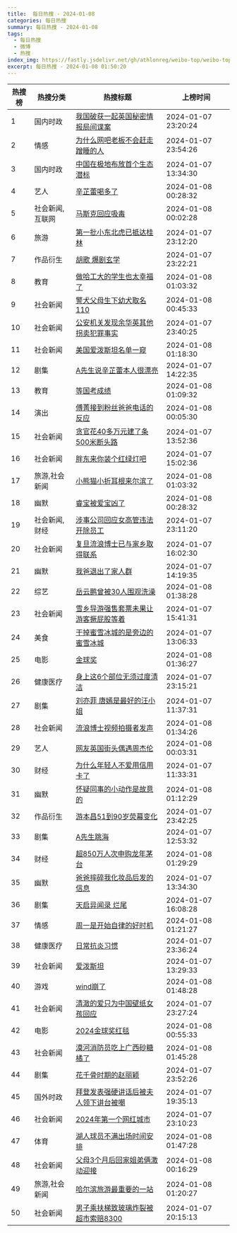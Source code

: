 ```yaml
---
title:  每日热搜 - 2024-01-08
categories: 每日热搜
summary: 每日热搜 - 2024-01-08
tags:
  - 每日热搜
  - 微博
  - 热搜
index_img: https://fastly.jsdelivr.net/gh/athlonreg/weibo-top/weibo-top.jpeg
excerpt: 每日热搜 - 2024-01-08 01:50:20
---
```


| 热搜榜 | 热搜分类 | 热搜标题 | 上榜时间 |
| --- | --- | --- | --- |
| 1 | 国内时政 | [我国破获一起英国秘密情报局间谍案](https://s.weibo.com/weibo%3Fq%3D%2523%E6%88%91%E5%9B%BD%E7%A0%B4%E8%8E%B7%E4%B8%80%E8%B5%B7%E8%8B%B1%E5%9B%BD%E7%A7%98%E5%AF%86%E6%83%85%E6%8A%A5%E5%B1%80%E9%97%B4%E8%B0%8D%E6%A1%88%2523) | 2024-01-07 23:20:24 | 
| 2 | 情感 | [为什么网吧老板不会赶走蹭睡的人](https://s.weibo.com/weibo%3Fq%3D%2523%E4%B8%BA%E4%BB%80%E4%B9%88%E7%BD%91%E5%90%A7%E8%80%81%E6%9D%BF%E4%B8%8D%E4%BC%9A%E8%B5%B6%E8%B5%B0%E8%B9%AD%E7%9D%A1%E7%9A%84%E4%BA%BA%2523) | 2024-01-07 23:54:26 | 
| 3 | 国内时政 | [中国在极地布放首个生态潜标](https://s.weibo.com/weibo%3Fq%3D%2523%E4%B8%AD%E5%9B%BD%E5%9C%A8%E6%9E%81%E5%9C%B0%E5%B8%83%E6%94%BE%E9%A6%96%E4%B8%AA%E7%94%9F%E6%80%81%E6%BD%9C%E6%A0%87%2523) | 2024-01-07 13:34:30 | 
| 4 | 艺人 | [辛芷蕾喝多了](https://s.weibo.com/weibo%3Fq%3D%2523%E8%BE%9B%E8%8A%B7%E8%95%BE%E5%96%9D%E5%A4%9A%E4%BA%86%2523) | 2024-01-08 00:28:32 | 
| 5 | 社会新闻,互联网 | [马斯克回应吸毒](https://s.weibo.com/weibo%3Fq%3D%2523%E9%A9%AC%E6%96%AF%E5%85%8B%E5%9B%9E%E5%BA%94%E5%90%B8%E6%AF%92%2523) | 2024-01-08 00:02:28 | 
| 6 | 旅游 | [第一批小东北虎已抵达桂林](https://s.weibo.com/weibo%3Fq%3D%2523%E7%AC%AC%E4%B8%80%E6%89%B9%E5%B0%8F%E4%B8%9C%E5%8C%97%E8%99%8E%E5%B7%B2%E6%8A%B5%E8%BE%BE%E6%A1%82%E6%9E%97%2523) | 2024-01-07 23:12:20 | 
| 7 | 作品衍生 | [胡歌 爆剧玄学](https://s.weibo.com/weibo%3Fq%3D%2523%E8%83%A1%E6%AD%8C%20%E7%88%86%E5%89%A7%E7%8E%84%E5%AD%A6%2523) | 2024-01-07 23:22:21 | 
| 8 | 教育 | [做哈工大的学生也太幸福了](https://s.weibo.com/weibo%3Fq%3D%2523%E5%81%9A%E5%93%88%E5%B7%A5%E5%A4%A7%E7%9A%84%E5%AD%A6%E7%94%9F%E4%B9%9F%E5%A4%AA%E5%B9%B8%E7%A6%8F%E4%BA%86%2523) | 2024-01-08 01:03:32 | 
| 9 | 社会新闻 | [警犬父母生下幼犬取名110](https://s.weibo.com/weibo%3Fq%3D%2523%E8%AD%A6%E7%8A%AC%E7%88%B6%E6%AF%8D%E7%94%9F%E4%B8%8B%E5%B9%BC%E7%8A%AC%E5%8F%96%E5%90%8D110%2523) | 2024-01-08 00:45:33 | 
| 10 | 社会新闻 | [公安机关发现余华英其他拐卖犯罪事实](https://s.weibo.com/weibo%3Fq%3D%2523%E5%85%AC%E5%AE%89%E6%9C%BA%E5%85%B3%E5%8F%91%E7%8E%B0%E4%BD%99%E5%8D%8E%E8%8B%B1%E5%85%B6%E4%BB%96%E6%8B%90%E5%8D%96%E7%8A%AF%E7%BD%AA%E4%BA%8B%E5%AE%9E%2523) | 2024-01-07 23:40:25 | 
| 11 | 社会新闻 | [美国爱泼斯坦名单一窥](https://s.weibo.com/weibo%3Fq%3D%2523%E7%BE%8E%E5%9B%BD%E7%88%B1%E6%B3%BC%E6%96%AF%E5%9D%A6%E5%90%8D%E5%8D%95%E4%B8%80%E7%AA%A5%2523) | 2024-01-08 01:18:30 | 
| 12 | 剧集 | [A先生说辛芷蕾本人很漂亮](https://s.weibo.com/weibo%3Fq%3D%2523A%E5%85%88%E7%94%9F%E8%AF%B4%E8%BE%9B%E8%8A%B7%E8%95%BE%E6%9C%AC%E4%BA%BA%E5%BE%88%E6%BC%82%E4%BA%AE%2523) | 2024-01-07 14:22:35 | 
| 13 | 教育 | [等国考成绩](https://s.weibo.com/weibo%3Fq%3D%2523%E7%AD%89%E5%9B%BD%E8%80%83%E6%88%90%E7%BB%A9%2523) | 2024-01-08 01:09:32 | 
| 14 | 演出 | [傅菁接到粉丝爸爸电话的反应](https://s.weibo.com/weibo%3Fq%3D%2523%E5%82%85%E8%8F%81%E6%8E%A5%E5%88%B0%E7%B2%89%E4%B8%9D%E7%88%B8%E7%88%B8%E7%94%B5%E8%AF%9D%E7%9A%84%E5%8F%8D%E5%BA%94%2523) | 2024-01-08 00:05:30 | 
| 15 | 社会新闻 | [贪官花40多万元建了条500米断头路](https://s.weibo.com/weibo%3Fq%3D%2523%E8%B4%AA%E5%AE%98%E8%8A%B140%E5%A4%9A%E4%B8%87%E5%85%83%E5%BB%BA%E4%BA%86%E6%9D%A1500%E7%B1%B3%E6%96%AD%E5%A4%B4%E8%B7%AF%2523) | 2024-01-07 13:52:36 | 
| 16 | 社会新闻 | [胖东来你装个红绿灯吧](https://s.weibo.com/weibo%3Fq%3D%2523%E8%83%96%E4%B8%9C%E6%9D%A5%E4%BD%A0%E8%A3%85%E4%B8%AA%E7%BA%A2%E7%BB%BF%E7%81%AF%E5%90%A7%2523) | 2024-01-07 15:02:36 | 
| 17 | 旅游,社会新闻 | [小熊猫小折耳根来尔滨了](https://s.weibo.com/weibo%3Fq%3D%2523%E5%B0%8F%E7%86%8A%E7%8C%AB%E5%B0%8F%E6%8A%98%E8%80%B3%E6%A0%B9%E6%9D%A5%E5%B0%94%E6%BB%A8%E4%BA%86%2523) | 2024-01-08 01:03:32 | 
| 18 | 幽默 | [睿宝被爱宝凶了](https://s.weibo.com/weibo%3Fq%3D%2523%E7%9D%BF%E5%AE%9D%E8%A2%AB%E7%88%B1%E5%AE%9D%E5%87%B6%E4%BA%86%2523) | 2024-01-08 00:28:32 | 
| 19 | 社会新闻,财经 | [涉事公司回应女高管违法开除员工](https://s.weibo.com/weibo%3Fq%3D%2523%E6%B6%89%E4%BA%8B%E5%85%AC%E5%8F%B8%E5%9B%9E%E5%BA%94%E5%A5%B3%E9%AB%98%E7%AE%A1%E8%BF%9D%E6%B3%95%E5%BC%80%E9%99%A4%E5%91%98%E5%B7%A5%2523) | 2024-01-07 23:11:20 | 
| 20 | 社会新闻 | [复旦流浪博士已与家乡取得联系](https://s.weibo.com/weibo%3Fq%3D%2523%E5%A4%8D%E6%97%A6%E6%B5%81%E6%B5%AA%E5%8D%9A%E5%A3%AB%E5%B7%B2%E4%B8%8E%E5%AE%B6%E4%B9%A1%E5%8F%96%E5%BE%97%E8%81%94%E7%B3%BB%2523) | 2024-01-07 16:02:30 | 
| 21 | 幽默 | [我爸退出了家人群](https://s.weibo.com/weibo%3Fq%3D%2523%E6%88%91%E7%88%B8%E9%80%80%E5%87%BA%E4%BA%86%E5%AE%B6%E4%BA%BA%E7%BE%A4%2523) | 2024-01-07 14:19:35 | 
| 22 | 综艺 | [岳云鹏曾被30人围观洗澡](https://s.weibo.com/weibo%3Fq%3D%2523%E5%B2%B3%E4%BA%91%E9%B9%8F%E6%9B%BE%E8%A2%AB30%E4%BA%BA%E5%9B%B4%E8%A7%82%E6%B4%97%E6%BE%A1%2523) | 2024-01-08 01:38:28 | 
| 23 | 社会新闻 | [雪乡导游强售套票未果让游客撅屁股等着](https://s.weibo.com/weibo%3Fq%3D%2523%E9%9B%AA%E4%B9%A1%E5%AF%BC%E6%B8%B8%E5%BC%BA%E5%94%AE%E5%A5%97%E7%A5%A8%E6%9C%AA%E6%9E%9C%E8%AE%A9%E6%B8%B8%E5%AE%A2%E6%92%85%E5%B1%81%E8%82%A1%E7%AD%89%E7%9D%80%2523) | 2024-01-07 15:41:31 | 
| 24 | 美食 | [干掉蜜雪冰城的是旁边的蜜雪冰城](https://s.weibo.com/weibo%3Fq%3D%2523%E5%B9%B2%E6%8E%89%E8%9C%9C%E9%9B%AA%E5%86%B0%E5%9F%8E%E7%9A%84%E6%98%AF%E6%97%81%E8%BE%B9%E7%9A%84%E8%9C%9C%E9%9B%AA%E5%86%B0%E5%9F%8E%2523) | 2024-01-07 13:06:33 | 
| 25 | 电影 | [金球奖](https://s.weibo.com/weibo%3Fq%3D%2523%E9%87%91%E7%90%83%E5%A5%96%2523) | 2024-01-08 01:36:27 | 
| 26 | 健康医疗 | [身上这6个部位无须过度清洁](https://s.weibo.com/weibo%3Fq%3D%2523%E8%BA%AB%E4%B8%8A%E8%BF%996%E4%B8%AA%E9%83%A8%E4%BD%8D%E6%97%A0%E9%A1%BB%E8%BF%87%E5%BA%A6%E6%B8%85%E6%B4%81%2523) | 2024-01-07 23:15:21 | 
| 27 | 剧集 | [刘亦菲 唐嫣是最好的汪小姐](https://s.weibo.com/weibo%3Fq%3D%2523%E5%88%98%E4%BA%A6%E8%8F%B2%20%E5%94%90%E5%AB%A3%E6%98%AF%E6%9C%80%E5%A5%BD%E7%9A%84%E6%B1%AA%E5%B0%8F%E5%A7%90%2523) | 2024-01-07 11:37:31 | 
| 28 | 社会新闻 | [流浪博士视频拍摄者发声](https://s.weibo.com/weibo%3Fq%3D%2523%E6%B5%81%E6%B5%AA%E5%8D%9A%E5%A3%AB%E8%A7%86%E9%A2%91%E6%8B%8D%E6%91%84%E8%80%85%E5%8F%91%E5%A3%B0%2523) | 2024-01-08 01:34:26 | 
| 29 | 艺人 | [网友英国街头偶遇周杰伦](https://s.weibo.com/weibo%3Fq%3D%2523%E7%BD%91%E5%8F%8B%E8%8B%B1%E5%9B%BD%E8%A1%97%E5%A4%B4%E5%81%B6%E9%81%87%E5%91%A8%E6%9D%B0%E4%BC%A6%2523) | 2024-01-08 00:03:31 | 
| 30 | 财经 | [为什么年轻人不爱用信用卡了](https://s.weibo.com/weibo%3Fq%3D%2523%E4%B8%BA%E4%BB%80%E4%B9%88%E5%B9%B4%E8%BD%BB%E4%BA%BA%E4%B8%8D%E7%88%B1%E7%94%A8%E4%BF%A1%E7%94%A8%E5%8D%A1%E4%BA%86%2523) | 2024-01-07 11:33:31 | 
| 31 | 幽默 | [怀疑同事的小动作是故意的](https://s.weibo.com/weibo%3Fq%3D%2523%E6%80%80%E7%96%91%E5%90%8C%E4%BA%8B%E7%9A%84%E5%B0%8F%E5%8A%A8%E4%BD%9C%E6%98%AF%E6%95%85%E6%84%8F%E7%9A%84%2523) | 2024-01-08 01:12:29 | 
| 32 | 作品衍生 | [游本昌51到90岁荧幕变化](https://s.weibo.com/weibo%3Fq%3D%2523%E6%B8%B8%E6%9C%AC%E6%98%8C51%E5%88%B090%E5%B2%81%E8%8D%A7%E5%B9%95%E5%8F%98%E5%8C%96%2523) | 2024-01-07 23:42:25 | 
| 33 | 剧集 | [A先生跳海](https://s.weibo.com/weibo%3Fq%3D%2523A%E5%85%88%E7%94%9F%E8%B7%B3%E6%B5%B7%2523) | 2024-01-07 12:53:32 | 
| 34 | 财经 | [超850万人次申购龙年茅台](https://s.weibo.com/weibo%3Fq%3D%2523%E8%B6%85850%E4%B8%87%E4%BA%BA%E6%AC%A1%E7%94%B3%E8%B4%AD%E9%BE%99%E5%B9%B4%E8%8C%85%E5%8F%B0%2523) | 2024-01-08 01:29:29 | 
| 35 | 幽默 | [爸爸摔碎我化妆品后发的信息](https://s.weibo.com/weibo%3Fq%3D%2523%E7%88%B8%E7%88%B8%E6%91%94%E7%A2%8E%E6%88%91%E5%8C%96%E5%A6%86%E5%93%81%E5%90%8E%E5%8F%91%E7%9A%84%E4%BF%A1%E6%81%AF%2523) | 2024-01-07 13:34:30 | 
| 36 | 剧集 | [天启异闻录 烂尾](https://s.weibo.com/weibo%3Fq%3D%2523%E5%A4%A9%E5%90%AF%E5%BC%82%E9%97%BB%E5%BD%95%20%E7%83%82%E5%B0%BE%2523) | 2024-01-07 16:08:28 | 
| 37 | 情感 | [周一是开始自律的好时机](https://s.weibo.com/weibo%3Fq%3D%2523%E5%91%A8%E4%B8%80%E6%98%AF%E5%BC%80%E5%A7%8B%E8%87%AA%E5%BE%8B%E7%9A%84%E5%A5%BD%E6%97%B6%E6%9C%BA%2523) | 2024-01-08 01:21:27 | 
| 38 | 健康医疗 | [日常抗炎习惯](https://s.weibo.com/weibo%3Fq%3D%2523%E6%97%A5%E5%B8%B8%E6%8A%97%E7%82%8E%E4%B9%A0%E6%83%AF%2523) | 2024-01-07 23:36:24 | 
| 39 | 社会新闻 | [爱泼斯坦](https://s.weibo.com/weibo%3Fq%3D%2523%E7%88%B1%E6%B3%BC%E6%96%AF%E5%9D%A6%2523) | 2024-01-07 13:29:33 | 
| 40 | 游戏 | [wind崩了](https://s.weibo.com/weibo%3Fq%3D%2523wind%E5%B4%A9%E4%BA%86%2523) | 2024-01-08 01:48:28 | 
| 41 | 社会新闻 | [清澈的爱只为中国壁纸女孩回应](https://s.weibo.com/weibo%3Fq%3D%2523%E6%B8%85%E6%BE%88%E7%9A%84%E7%88%B1%E5%8F%AA%E4%B8%BA%E4%B8%AD%E5%9B%BD%E5%A3%81%E7%BA%B8%E5%A5%B3%E5%AD%A9%E5%9B%9E%E5%BA%94%2523) | 2024-01-07 23:27:24 | 
| 42 | 电影 | [2024金球奖红毯](https://s.weibo.com/weibo%3Fq%3D%25232024%E9%87%91%E7%90%83%E5%A5%96%E7%BA%A2%E6%AF%AF%2523) | 2024-01-08 00:55:33 | 
| 43 | 社会新闻 | [漠河消防员吃上广西砂糖橘了](https://s.weibo.com/weibo%3Fq%3D%2523%E6%BC%A0%E6%B2%B3%E6%B6%88%E9%98%B2%E5%91%98%E5%90%83%E4%B8%8A%E5%B9%BF%E8%A5%BF%E7%A0%82%E7%B3%96%E6%A9%98%E4%BA%86%2523) | 2024-01-08 01:45:28 | 
| 44 | 剧集 | [花千骨时期的赵丽颖](https://s.weibo.com/weibo%3Fq%3D%2523%E8%8A%B1%E5%8D%83%E9%AA%A8%E6%97%B6%E6%9C%9F%E7%9A%84%E8%B5%B5%E4%B8%BD%E9%A2%96%2523) | 2024-01-07 23:52:26 | 
| 45 | 国外时政 | [拜登发表强硬讲话后被夫人领下讲台被嘲](https://s.weibo.com/weibo%3Fq%3D%2523%E6%8B%9C%E7%99%BB%E5%8F%91%E8%A1%A8%E5%BC%BA%E7%A1%AC%E8%AE%B2%E8%AF%9D%E5%90%8E%E8%A2%AB%E5%A4%AB%E4%BA%BA%E9%A2%86%E4%B8%8B%E8%AE%B2%E5%8F%B0%E8%A2%AB%E5%98%B2%2523) | 2024-01-07 19:35:13 | 
| 46 | 社会新闻 | [2024年第一个网红城市](https://s.weibo.com/weibo%3Fq%3D%25232024%E5%B9%B4%E7%AC%AC%E4%B8%80%E4%B8%AA%E7%BD%91%E7%BA%A2%E5%9F%8E%E5%B8%82%2523) | 2024-01-07 23:10:23 | 
| 47 | 体育 | [湖人球员不满出场时间安排](https://s.weibo.com/weibo%3Fq%3D%2523%E6%B9%96%E4%BA%BA%E7%90%83%E5%91%98%E4%B8%8D%E6%BB%A1%E5%87%BA%E5%9C%BA%E6%97%B6%E9%97%B4%E5%AE%89%E6%8E%92%2523) | 2024-01-08 01:47:28 | 
| 48 | 社会新闻 | [父母3个月后回家姐弟俩激动迎接](https://s.weibo.com/weibo%3Fq%3D%2523%E7%88%B6%E6%AF%8D3%E4%B8%AA%E6%9C%88%E5%90%8E%E5%9B%9E%E5%AE%B6%E5%A7%90%E5%BC%9F%E4%BF%A9%E6%BF%80%E5%8A%A8%E8%BF%8E%E6%8E%A5%2523) | 2024-01-08 00:16:29 | 
| 49 | 旅游,社会新闻 | [哈尔滨旅游最重要的一站](https://s.weibo.com/weibo%3Fq%3D%2523%E5%93%88%E5%B0%94%E6%BB%A8%E6%97%85%E6%B8%B8%E6%9C%80%E9%87%8D%E8%A6%81%E7%9A%84%E4%B8%80%E7%AB%99%2523) | 2024-01-08 01:20:27 | 
| 50 | 社会新闻 | [男子乘扶梯致玻璃炸裂被超市索赔8300](https://s.weibo.com/weibo%3Fq%3D%2523%E7%94%B7%E5%AD%90%E4%B9%98%E6%89%B6%E6%A2%AF%E8%87%B4%E7%8E%BB%E7%92%83%E7%82%B8%E8%A3%82%E8%A2%AB%E8%B6%85%E5%B8%82%E7%B4%A2%E8%B5%948300%2523) | 2024-01-07 20:15:13 | 
